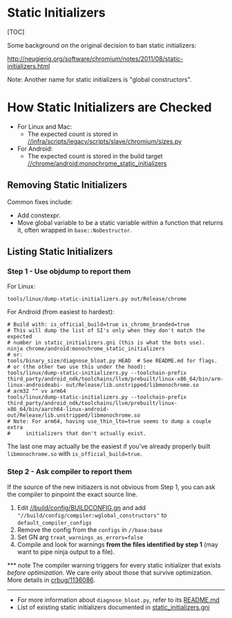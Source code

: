 # Static Initializers

[TOC]

Some background on the original decision to ban static initializers:

http://neugierig.org/software/chromium/notes/2011/08/static-initializers.html

Note: Another name for static initializers is "global constructors".

# How Static Initializers are Checked

* For Linux and Mac:
  * The expected count is stored in [//infra/scripts/legacy/scripts/slave/chromium/sizes.py](https://cs.chromium.org/chromium/src/infra/scripts/legacy/scripts/slave/chromium/sizes.py)
* For Android:
  * The expected count is stored in the build target [//chrome/android:monochrome_static_initializers](https://cs.chromium.org/chromium/src/chrome/android/BUILD.gn)

## Removing Static Initializers

Common fixes include:

* Add constexpr.
* Move global variable to be a static variable within a function that returns
  it, often wrapped in `base::NoDestructor`.

## Listing Static Initializers

### Step 1 - Use objdump to report them
For Linux:

    tools/linux/dump-static-initializers.py out/Release/chrome

For Android (from easiest to hardest):

    # Build with: is_official_build=true is_chrome_branded=true
    # This will dump the list of SI's only when they don't match the expected
    # number in static_initializers.gni (this is what the bots use).
    ninja chrome/android:monochrome_static_initializers
    # or:
    tools/binary_size/diagnose_bloat.py HEAD  # See README.md for flags.
    # or (the other two use this under the hood):
    tools/linux/dump-static-initializers.py --toolchain-prefix third_party/android_ndk/toolchains/llvm/prebuilt/linux-x86_64/bin/arm-linux-androideabi- out/Release/lib.unstripped/libmonochrome.so
    # arm32 ^^ vv arm64
    tools/linux/dump-static-initializers.py --toolchain-prefix third_party/android_ndk/toolchains/llvm/prebuilt/linux-x86_64/bin/aarch64-linux-android- out/Release/lib.unstripped/libmonochrome.so
    # Note: For arm64, having use_thin_lto=true seems to dump a couple extra
    #     initializers that don't actually exist.

The last one may actually be the easiest if you've already properly built
`libmonochrome.so` with `is_official_build=true`.

### Step 2 - Ask compiler to report them

If the source of the new initiazers is not obvious from Step 1, you can ask the
compiler to pinpoint the exact source line.

1. Edit [//build/config/BUILDCONFIG.gn](https://cs.chromium.org/chromium/src/build/config/BUILDCONFIG.gn)
and add `"//build/config/compiler:wglobal_constructors"` to `default_compiler_configs`
2. Remove the config from the `configs` in `//base:base`
3. Set GN arg `treat_warnings_as_errors=false`
4. Compile and look for warnings **from the files identified by step 1** (may want to pipe ninja output to a file).

*** note
The compiler warning triggers for every static initializer that exists
*before optimization*. We care only about those that survive optimization.
More details in [crbug/1136086](https://bugs.chromium.org/p/chromium/issues/detail?id=1136086).
***

* For more information about `diagnose_bloat.py`, refer to its [README.md](/tools/binary_size/README.md#diagnose_bloat.py)
* List of existing static initializers documented in [static_initializers.gni](/chrome/android/static_initializers.gni)
